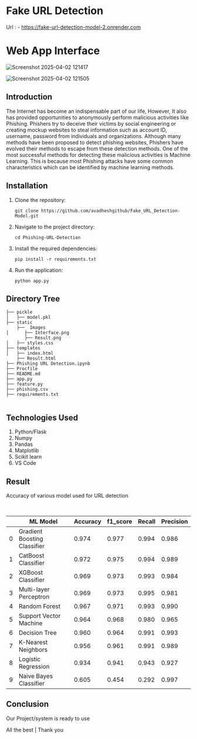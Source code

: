# Fake URL Detection 

Url : - https://fake-url-detection-model-2.onrender.com

# Web App Interface
![Screenshot 2025-04-02 121417](https://github.com/user-attachments/assets/239f67d8-04b1-4d50-8ff7-a642422d09a7)

![Screenshot 2025-04-02 121505](https://github.com/user-attachments/assets/202ff6d8-9939-4f05-940b-96e53c8c4e46)

## Introduction

The Internet has become an indispensable part of our life, However, It also has provided opportunities to anonymously perform malicious activities like Phishing. Phishers try to deceive their victims by social engineering or creating mockup websites to steal information such as account ID, username, password from individuals and organizations. Although many methods have been proposed to detect phishing websites, Phishers have evolved their methods to escape from these detection methods. One of the most successful methods for detecting these malicious activities is Machine Learning. This is because most Phishing attacks have some common characteristics which can be identified by machine learning methods.


## Installation

1. Clone the repository:

   ```shell
   git clone https://github.com/avadheshgithub/Fake_URL_Detection-Model.git

2. Navigate to the project directory:

   ```shell
   cd Phishing-URL-Detection

3. Install the required dependencies:

   ```shell
   pip install -r requirements.txt
   
4. Run the application:

   ```shell
   python app.py

## Directory Tree 
```
├── pickle
│   ├── model.pkl
├── static
    ├──  Images
│      ├── Interface.png
       ├── Result.png
│   ├── styles.css
├── templates
│   ├── index.html
    ├── Result.html
├── Phishing URL Detection.ipynb
├── Procfile
├── README.md
├── app.py
├── feature.py
├── phishing.csv
├── requirements.txt


```

## Technologies Used

1. Python/Flask
2. Numpy
3. Pandas
4. Matplotlib
5. Scikit learn
6. VS Code


## Result

Accuracy of various model used for URL detection
<br>

<br>

||ML Model|	Accuracy|  	f1_score|	Recall|	Precision|
|---|---|---|---|---|---|
0|	Gradient Boosting Classifier|	0.974|	0.977|	0.994|	0.986|
1|	CatBoost Classifier|	        0.972|	0.975|	0.994|	0.989|
2|	XGBoost Classifier| 	        0.969|	0.973|	0.993|	0.984|
3|	Multi-layer Perceptron|	        0.969|	0.973|	0.995|	0.981|
4|	Random Forest|	                0.967|	0.971|	0.993|	0.990|
5|	Support Vector Machine|	        0.964|	0.968|	0.980|	0.965|
6|	Decision Tree|      	        0.960|	0.964|	0.991|	0.993|
7|	K-Nearest Neighbors|        	0.956|	0.961|	0.991|	0.989|
8|	Logistic Regression|        	0.934|	0.941|	0.943|	0.927|
9|	Naive Bayes Classifier|     	0.605|	0.454|	0.292|	0.997|




## Conclusion
Our Project/system is ready to use

All the best | Thank you
